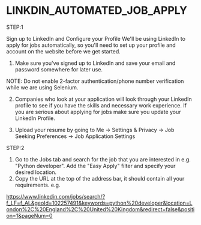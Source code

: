 # LINKDIN_AUTOMATED_JOB_APPLY

STEP:1

Sign up to LinkedIn and Configure your Profile
We'll be using LinkedIn to apply for jobs automatically, so you'll need to set up your profile and account on the website before we get started.

1. Make sure you've signed up to LinkedIn and save your email and password somewhere for later use.

NOTE: Do not enable 2-factor authentication/phone number verification while we are using Selenium.

2. Companies who look at your application will look through your LinkedIn profile to see if you have the skills and necessary work experience. If you are serious about applying for jobs make sure you update your LinkedIn Profile.

3. Upload your resume by going to Me -> Settings & Privacy -> Job Seeking Preferences -> Job Application Settings


STEP:2

1. Go to the Jobs tab and search for the job that you are interested in e.g. "Python developer". Add the "Easy Apply" filter and specify your desired location.
2. Copy the URL at the top of the address bar, it should contain all your requirements. e.g.

https://www.linkedin.com/jobs/search/?f_LF=f_AL&geoId=102257491&keywords=python%20developer&location=London%2C%20England%2C%20United%20Kingdom&redirect=false&position=1&pageNum=0



